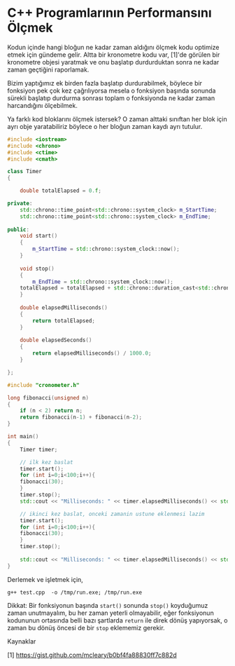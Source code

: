 # C++ Programlarının Performansını Ölçmek

Kodun içinde hangi bloğun ne kadar zaman aldığını ölçmek kodu optimize
etmek için gündeme gelir. Altta bir kronometre kodu var, [1]'de
görülen bir kronometre objesi yaratmak ve onu başlatıp durdurduktan
sonra ne kadar zaman geçtiğini raporlamak.

Bizim yaptığımız ek birden fazla başlatıp durdurabilmek, böylece bir
fonksiyon pek çok kez çağrılıyorsa mesela o fonksiyon başında sonunda
sürekli başlatıp durdurma sonrası toplam o fonksiyonda ne kadar zaman
harcandığını ölçebilmek. 

Ya farklı kod bloklarını ölçmek istersek? O zaman alttaki sınıftan her
blok için ayrı obje yaratabiliriz böylece o her bloğun zaman kaydı
ayrı tutulur.


```cpp
#include <iostream>
#include <chrono>
#include <ctime>
#include <cmath>

class Timer
{

    double totalElapsed = 0.f;

private:
    std::chrono::time_point<std::chrono::system_clock> m_StartTime;
    std::chrono::time_point<std::chrono::system_clock> m_EndTime;
    
public:
    void start()
    {
        m_StartTime = std::chrono::system_clock::now();
    }
    
    void stop()
    {
        m_EndTime = std::chrono::system_clock::now();
	totalElapsed = totalElapsed + std::chrono::duration_cast<std::chrono::milliseconds>(m_EndTime - m_StartTime).count();
    }
    
    double elapsedMilliseconds()
    {        
        return totalElapsed;
    }
    
    double elapsedSeconds()
    {
        return elapsedMilliseconds() / 1000.0;
    }

};

```

```cpp
#include "cronometer.h"

long fibonacci(unsigned n)
{
    if (n < 2) return n;
    return fibonacci(n-1) + fibonacci(n-2);
}

int main()
{    
    Timer timer;

    // ilk kez baslat
    timer.start();
    for (int i=0;i<100;i++){
	fibonacci(30);
    }
    timer.stop();    
    std::cout << "Milliseconds: " << timer.elapsedMilliseconds() << std::endl;

    // ikinci kez baslat, onceki zamanin ustune eklenmesi lazim
    timer.start();
    for (int i=0;i<100;i++){
	fibonacci(30);
    }
    timer.stop();
    
    std::cout << "Milliseconds: " << timer.elapsedMilliseconds() << std::endl;
}
```

Derlemek ve işletmek için,

```
g++ test.cpp  -o /tmp/run.exe; /tmp/run.exe
```

Dikkat: Bir fonksiyonun başında `start()` sonunda `stop()` koyduğumuz
zaman unutmayalım, bu her zaman yeterli olmayabilir, eğer fonksiyonun
kodununun ortasında belli bazı şartlarda `return` ile direk dönüş
yapıyorsak, o zaman bu dönüş öncesi de bir `stop` eklememiz gerekir.



Kaynaklar

[1] https://gist.github.com/mcleary/b0bf4fa88830ff7c882d


